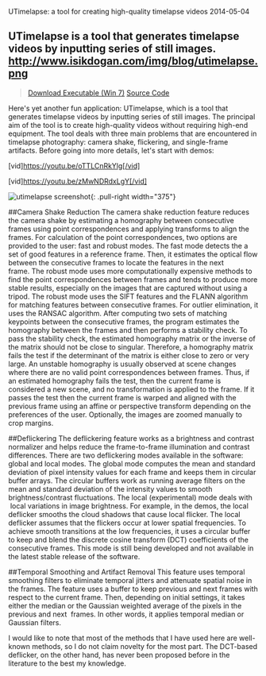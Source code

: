 UTimelapse: a tool for creating high-quality timelapse videos
2014-05-04

UTimelapse is a tool that generates timelapse videos by inputting series of still images.
http://www.isikdogan.com/img/blog/utimelapse.png
---
><a class="btn btn-primary" target="_blank" href="http://www.isikdogan.com/files/software/UTimelapse.rar"><span class="fa fa-windows fa-lg fa-fw"></span> Download Executable (Win 7)</a>
><a class="btn btn-primary" target="_blank" href="https://github.com/isikdogan/utimelapse"><span class="fa fa-github fa-lg fa-fw"></span> Source Code</a>

Here's yet another fun application: UTimelapse, which is a tool that generates timelapse videos by inputting series of still images. The principal aim of the tool is to create high-quality videos without requiring high-end equipment. The tool deals with three main problems that are encountered in timelapse photography: camera shake, flickering, and single-frame artifacts.
Before going into more details, let's start with demos:

[vid]https://youtu.be/oTTLCnRkYlg[/vid]

[vid]https://youtu.be/zMwNDRdxLgY[/vid]

![utimelapse screenshot](../img/blog/utimelapse.png){: .pull-right width="375"}

##Camera Shake Reduction
The camera shake reduction feature reduces the camera shake by estimating a homography between consecutive frames using point correspondences and applying transforms to align the frames. For calculation of the point correspondences, two options are provided to the user: fast and robust modes. The fast mode detects the a set of good features in a reference frame. Then, it estimates the optical flow between the consecutive frames to locate the features in the next frame. The robust mode uses more computationally expensive methods to find the point correspondences between frames and tends to produce more stable results, especially on the images that are captured without using a tripod. The robust mode uses the SIFT features and the FLANN algorithm for matching features between consecutive frames. For outlier elimination, it uses the RANSAC algorithm. After computing two sets of matching keypoints between the consecutive frames, the program estimates the homography between the frames and then performs a stability check. To pass the stability check, the estimated homography matrix or the inverse of the matrix should not be close to singular. Therefore, a homography matrix fails the test if the determinant of the matrix is either close to zero or very large. An unstable homography is usually observed at scene changes where there are no valid point correspondences between frames. Thus, if an estimated homography fails the test, then the current frame is considered a new scene, and no transformation is applied to the frame. If it passes the test then the current frame is warped and aligned with the previous frame using an affine or perspective transform depending on the preferences of the user. Optionally, the images are zoomed manually to crop margins.

##Deflickering
The deflickering feature works as a brightness and contrast normalizer and helps reduce the frame-to-frame illumination and contrast differences. There are two deflickering modes available in the software: global and local modes. The global mode computes the mean and standard deviation of pixel intensity values for each frame and keeps them in circular buffer arrays. The circular buffers work as running average filters on the mean and standard deviation of the intensity values to smooth brightness/contrast fluctuations. The local (experimental) mode deals with  local variations in image brightness. For example, in the demos, the local deflicker smooths the cloud shadows that cause local flicker. The local deflicker assumes that the flickers occur at lower spatial frequencies. To achieve smooth transitions at the low frequencies, it uses a circular buffer to keep and blend the discrete cosine transform (DCT) coefficients of the consecutive frames. This mode is still being developed and not available in the latest stable release of the software.

##Temporal Smoothing and Artifact Removal
This feature uses temporal smoothing filters to eliminate temporal jitters and attenuate spatial noise in the frames. The feature uses a buffer to keep previous and next frames with respect to the current frame. Then, depending on initial settings, it takes either the median or the Gaussian weighted average of the pixels in the previous and next  frames. In other words, it applies temporal median or Gaussian filters.

I would like to note that most of the methods that I have used here are well-known methods, so I do not claim novelty for the most part. The DCT-based deflicker, on the other hand, has never been proposed before in the literature to the best my knowledge.